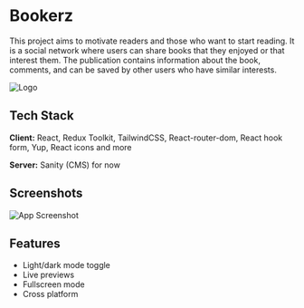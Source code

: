 # Bookerz

This project aims to motivate readers and those who want to start reading. It is a social network where users can share books that they enjoyed or that interest them. The publication contains information about the book, comments, and can be saved by other users who have similar interests.

![Logo](https://dev-to-uploads.s3.amazonaws.com/uploads/articles/th5xamgrr6se0x5ro4g6.png)

## Tech Stack

**Client:** React, Redux Toolkit, TailwindCSS, React-router-dom, React hook form, Yup, React icons and more

**Server:** Sanity (CMS) for now


## Screenshots

![App Screenshot](https://via.placeholder.com/468x300?text=App+Screenshot+Here)


## Features

- Light/dark mode toggle
- Live previews
- Fullscreen mode
- Cross platform
